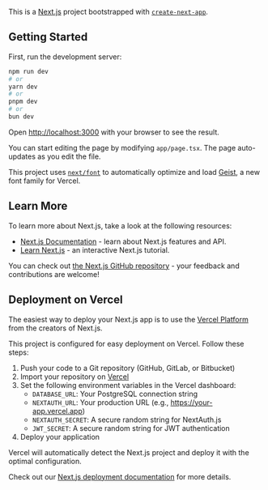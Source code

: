 This is a [Next.js](https://nextjs.org) project bootstrapped with [`create-next-app`](https://nextjs.org/docs/app/api-reference/cli/create-next-app).

## Getting Started

First, run the development server:

```bash
npm run dev
# or
yarn dev
# or
pnpm dev
# or
bun dev
```

Open [http://localhost:3000](http://localhost:3000) with your browser to see the result.

You can start editing the page by modifying `app/page.tsx`. The page auto-updates as you edit the file.

This project uses [`next/font`](https://nextjs.org/docs/app/building-your-application/optimizing/fonts) to automatically optimize and load [Geist](https://vercel.com/font), a new font family for Vercel.

## Learn More

To learn more about Next.js, take a look at the following resources:

- [Next.js Documentation](https://nextjs.org/docs) - learn about Next.js features and API.
- [Learn Next.js](https://nextjs.org/learn) - an interactive Next.js tutorial.

You can check out [the Next.js GitHub repository](https://github.com/vercel/next.js) - your feedback and contributions are welcome!

## Deployment on Vercel

The easiest way to deploy your Next.js app is to use the [Vercel Platform](https://vercel.com/new?utm_medium=default-template&filter=next.js&utm_source=create-next-app&utm_campaign=create-next-app-readme) from the creators of Next.js.

This project is configured for easy deployment on Vercel. Follow these steps:

1. Push your code to a Git repository (GitHub, GitLab, or Bitbucket)
2. Import your repository on [Vercel](https://vercel.com/new)
3. Set the following environment variables in the Vercel dashboard:
   - `DATABASE_URL`: Your PostgreSQL connection string
   - `NEXTAUTH_URL`: Your production URL (e.g., https://your-app.vercel.app)
   - `NEXTAUTH_SECRET`: A secure random string for NextAuth.js
   - `JWT_SECRET`: A secure random string for JWT authentication
4. Deploy your application

Vercel will automatically detect the Next.js project and deploy it with the optimal configuration.

Check out our [Next.js deployment documentation](https://nextjs.org/docs/app/building-your-application/deploying) for more details.
